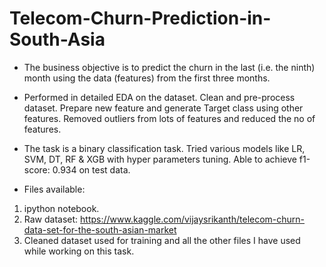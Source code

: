 # Telecom-Churn-Prediction-in-South-Asia

* The business objective is to predict the churn in the last (i.e. the ninth) month using the data (features) from the first three months.

* Performed in detailed EDA on the dataset. Clean and pre-process dataset. Prepare new feature and generate Target class using other features. Removed outliers from lots of features and reduced the no of features.

* The task is a binary classification task. Tried various models like LR, SVM, DT, RF & XGB with hyper parameters tuning. Able to achieve f1-score: 0.934 on test data.
*  Files available:
1. ipython notebook.
2. Raw dataset: https://www.kaggle.com/vijaysrikanth/telecom-churn-data-set-for-the-south-asian-market
3. Cleaned dataset used for training and all the other files I have used while working on this task.

